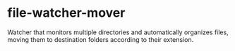 # file-watcher-mover
Watcher that monitors multiple directories and automatically organizes files, moving them to destination folders according to their extension.
